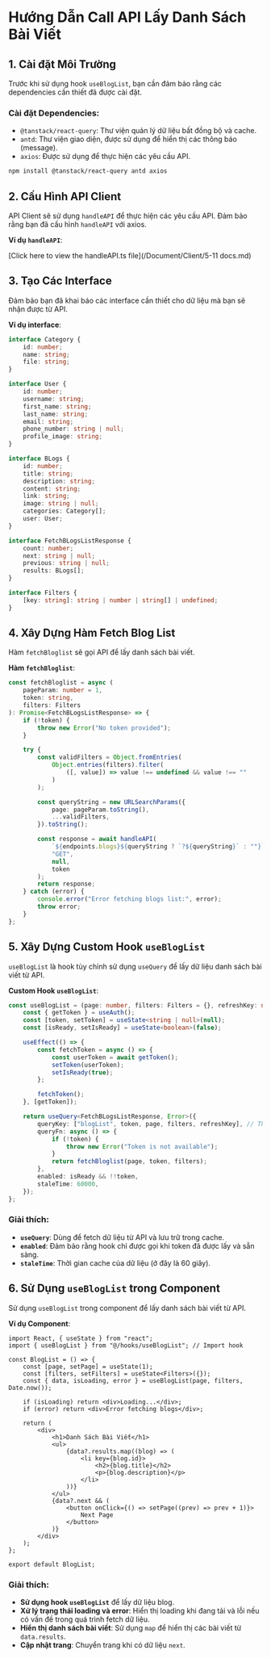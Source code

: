 

# Hướng Dẫn Call API Lấy Danh Sách Bài Viết

## 1. **Cài đặt Môi Trường**
Trước khi sử dụng hook `useBlogList`, bạn cần đảm bảo rằng các dependencies cần thiết đã được cài đặt.

### Cài đặt Dependencies:
- `@tanstack/react-query`: Thư viện quản lý dữ liệu bất đồng bộ và cache.
- `antd`: Thư viện giao diện, được sử dụng để hiển thị các thông báo (message).
- `axios`: Được sử dụng để thực hiện các yêu cầu API.

```bash
npm install @tanstack/react-query antd axios
```

## 2. **Cấu Hình API Client**
API Client sẽ sử dụng `handleAPI` để thực hiện các yêu cầu API. Đảm bảo rằng bạn đã cấu hình `handleAPI` với axios.

**Ví dụ `handleAPI`**:

[Click here to view the handleAPI.ts file](/Document/Client/5-11 docs.md)


## 3. **Tạo Các Interface**
Đảm bảo bạn đã khai báo các interface cần thiết cho dữ liệu mà bạn sẽ nhận được từ API.

**Ví dụ interface**:

```typescript
interface Category {
    id: number;
    name: string;
    file: string;
}

interface User {
    id: number;
    username: string;
    first_name: string;
    last_name: string;
    email: string;
    phone_number: string | null;
    profile_image: string;
}

interface BLogs {
    id: number;
    title: string;
    description: string;
    content: string;
    link: string;
    image: string | null;
    categories: Category[];
    user: User;
}

interface FetchBLogsListResponse {
    count: number;
    next: string | null;
    previous: string | null;
    results: BLogs[];
}

interface Filters {
    [key: string]: string | number | string[] | undefined;
}
```

## 4. **Xây Dựng Hàm Fetch Blog List**
Hàm `fetchBloglist` sẽ gọi API để lấy danh sách bài viết.

**Hàm `fetchBloglist`**:

```typescript
const fetchBloglist = async (
    pageParam: number = 1,
    token: string,
    filters: Filters
): Promise<FetchBLogsListResponse> => {
    if (!token) {
        throw new Error("No token provided");
    }

    try {
        const validFilters = Object.fromEntries(
            Object.entries(filters).filter(
                ([, value]) => value !== undefined && value !== ""
            )
        );

        const queryString = new URLSearchParams({
            page: pageParam.toString(),
            ...validFilters,
        }).toString();

        const response = await handleAPI(
            `${endpoints.blogs}${queryString ? `?${queryString}` : ""}`,
            "GET",
            null,
            token
        );
        return response;
    } catch (error) {
        console.error("Error fetching blogs list:", error);
        throw error;
    }
};
```

## 5. **Xây Dựng Custom Hook `useBlogList`**
`useBlogList` là hook tùy chỉnh sử dụng `useQuery` để lấy dữ liệu danh sách bài viết từ API.

**Custom Hook `useBlogList`**:

```typescript
const useBlogList = (page: number, filters: Filters = {}, refreshKey: number) => {
    const { getToken } = useAuth();
    const [token, setToken] = useState<string | null>(null);
    const [isReady, setIsReady] = useState<boolean>(false);

    useEffect(() => {
        const fetchToken = async () => {
            const userToken = await getToken();
            setToken(userToken);
            setIsReady(true);
        };

        fetchToken();
    }, [getToken]);

    return useQuery<FetchBLogsListResponse, Error>({
        queryKey: ["blogList", token, page, filters, refreshKey], // Thêm refreshKey vào queryKey
        queryFn: async () => {
            if (!token) {
                throw new Error("Token is not available");
            }
            return fetchBloglist(page, token, filters);
        },
        enabled: isReady && !!token,
        staleTime: 60000,
    });
};
```

### Giải thích:
- **`useQuery`**: Dùng để fetch dữ liệu từ API và lưu trữ trong cache.
- **`enabled`**: Đảm bảo rằng hook chỉ được gọi khi token đã được lấy và sẵn sàng.
- **`staleTime`**: Thời gian cache của dữ liệu (ở đây là 60 giây).

## 6. **Sử Dụng `useBlogList` trong Component**
Sử dụng `useBlogList` trong component để lấy danh sách bài viết từ API.

**Ví dụ Component**:

```tsx
import React, { useState } from "react";
import { useBlogList } from "@/hooks/useBlogList"; // Import hook

const BlogList = () => {
    const [page, setPage] = useState(1);
    const [filters, setFilters] = useState<Filters>({});
    const { data, isLoading, error } = useBlogList(page, filters, Date.now());

    if (isLoading) return <div>Loading...</div>;
    if (error) return <div>Error fetching blogs</div>;

    return (
        <div>
            <h1>Danh Sách Bài Viết</h1>
            <ul>
                {data?.results.map((blog) => (
                    <li key={blog.id}>
                        <h2>{blog.title}</h2>
                        <p>{blog.description}</p>
                    </li>
                ))}
            </ul>
            {data?.next && (
                <button onClick={() => setPage((prev) => prev + 1)}>
                    Next Page
                </button>
            )}
        </div>
    );
};

export default BlogList;
```

### Giải thích:
- **Sử dụng hook `useBlogList`** để lấy dữ liệu blog.
- **Xử lý trạng thái loading và error**: Hiển thị loading khi đang tải và lỗi nếu có vấn đề trong quá trình fetch dữ liệu.
- **Hiển thị danh sách bài viết**: Sử dụng `map` để hiển thị các bài viết từ `data.results`.
- **Cập nhật trang**: Chuyển trang khi có dữ liệu `next`.

